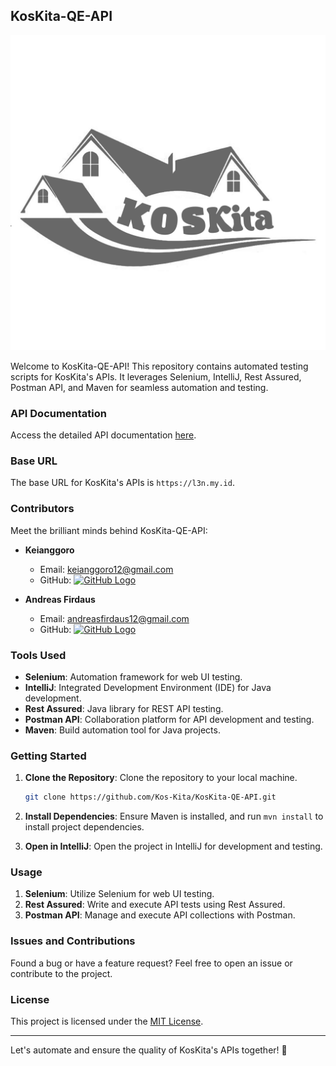 ## KosKita-QE-API


<img src="/koskitaa-high-resolution-logo-black.jpg" width="720">

Welcome to KosKita-QE-API! This repository contains automated testing scripts for KosKita's APIs. It leverages Selenium, IntelliJ, Rest Assured, Postman API, and Maven for seamless automation and testing.

### API Documentation

Access the detailed API documentation [here](https://docs.google.com/spreadsheets/d/1dgWSx-NL-JMQ6PvKblj2AM62h2D3T93Jhc5w1BqWgXY/edit).

### Base URL

The base URL for KosKita's APIs is `https://l3n.my.id`.

### Contributors

Meet the brilliant minds behind KosKita-QE-API:

- **Keianggoro**
  - Email: keianggoro12@gmail.com
  - GitHub: [![GitHub Logo](https://img.shields.io/badge/GitHub-keianggoro12-blue?style=social&logo=github)](https://github.com/keianggoro12)

- **Andreas Firdaus**
  - Email: andreasfirdaus12@gmail.com
  - GitHub: [![GitHub Logo](https://img.shields.io/badge/GitHub-andreasfirdaus-blue?style=social&logo=github)](https://github.com/andreasfirdaus)


### Tools Used

- **Selenium**: Automation framework for web UI testing.
- **IntelliJ**: Integrated Development Environment (IDE) for Java development.
- **Rest Assured**: Java library for REST API testing.
- **Postman API**: Collaboration platform for API development and testing.
- **Maven**: Build automation tool for Java projects.

### Getting Started

1. **Clone the Repository**: Clone the repository to your local machine.

    ```bash
    git clone https://github.com/Kos-Kita/KosKita-QE-API.git
    ```

2. **Install Dependencies**: Ensure Maven is installed, and run `mvn install` to install project dependencies.

3. **Open in IntelliJ**: Open the project in IntelliJ for development and testing.

### Usage

1. **Selenium**: Utilize Selenium for web UI testing.
2. **Rest Assured**: Write and execute API tests using Rest Assured.
3. **Postman API**: Manage and execute API collections with Postman.

### Issues and Contributions

Found a bug or have a feature request? Feel free to open an issue or contribute to the project.

### License

This project is licensed under the [MIT License](LICENSE).

---

Let's automate and ensure the quality of KosKita's APIs together! 🚀
